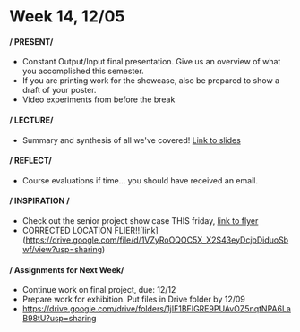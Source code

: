 # Week 14, 12/05

#### / PRESENT/

* Constant Output/Input final presentation. Give us an overview of what you accomplished this semester. 
* If you are printing work for the showcase, also be prepared to show a draft of your poster.
* Video experiments from before the break


#### / LECTURE/

* Summary and synthesis of all we've covered! [Link to slides](https://docs.google.com/presentation/d/1pVTRs231v0WeKoFWdtKEiw-QbzbgZV_SUSU9MA6ZOHI/edit?usp=sharing)

#### / REFLECT/

* Course evaluations if time... you should have received an email. 

#### / INSPIRATION /

* Check out the senior project show case THIS friday, [link to flyer](https://drive.google.com/file/d/1GvTHZh_zBUwJjuIH6ckfXJBi69Obiydo/view?usp=sharing)
* CORRECTED LOCATION FLIER!![link]
(https://drive.google.com/file/d/1VZyRoOQOC5X_X2S43eyDcjbDiduoSbwf/view?usp=sharing)

#### / Assignments for Next Week/
* Continue work on final project, due: 12/12
* Prepare work for exhibition. Put files in Drive folder by 12/09 
* https://drive.google.com/drive/folders/1jIF1BFIGRE9PUAvOZ5nqtNPA6LaB98tU?usp=sharing 

